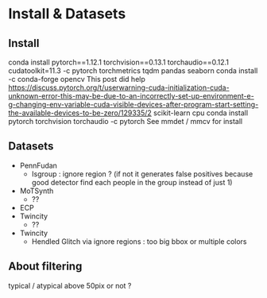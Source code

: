 # Install & Datasets

## Install
conda install pytorch==1.12.1 torchvision==0.13.1 torchaudio==0.12.1 cudatoolkit=11.3 -c pytorch
torchmetrics
tqdm
pandas
seaborn
conda install -c conda-forge opencv
This post did help https://discuss.pytorch.org/t/userwarning-cuda-initialization-cuda-unknown-error-this-may-be-due-to-an-incorrectly-set-up-environment-e-g-changing-env-variable-cuda-visible-devices-after-program-start-setting-the-available-devices-to-be-zero/129335/2
scikit-learn
cpu conda install pytorch torchvision torchaudio -c pytorch
See mmdet / mmcv for install

## Datasets
- PennFudan
  - Isgroup : ignore region ? (if not it generates false positives because good detector find each people in the group instead of just 1)
- MoTSynth
  - ??
- ECP
- Twincity
  - ??
- Twincity
  - Hendled Glitch via ignore regions : too big bbox or multiple colors

## About filtering
typical / atypical above 50pix or not ?